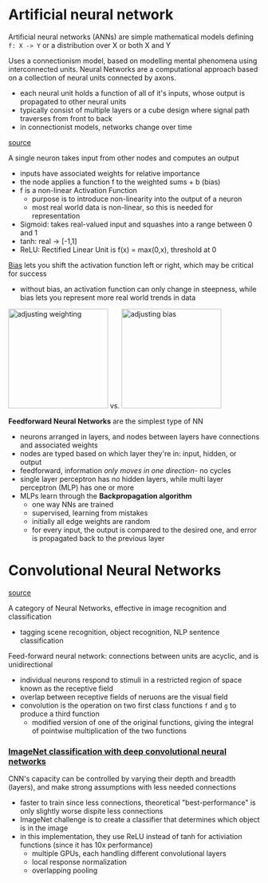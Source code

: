# Artificial neural network
Artificial neural networks (ANNs) are simple mathematical models defining `f: X -> Y` or a distribution over X or both X and Y

Uses a connectionism model, based on modelling mental phenomena using interconnected units. Neural Networks are a computational approach based on a collection of neural units connected by axons.
- each neural unit holds a function of all of it's inputs, whose output is propagated to other neural units
- typically consist of multiple layers or a cube design where signal path traverses from front to back
- in connectionist models, networks change over time

[source](https://ujjwalkarn.me/2016/08/09/quick-intro-neural-networks/)

A single neuron takes input from other nodes and computes an output
- inputs have associated weights for relative importance
- the node applies a function f to the weighted sums + b (bias)
- f is a non-linear Activation Function
  - purpose is to introduce non-linearity into the output of a neuron
  - most real world data is non-linear, so this is needed for representation
- Sigmoid: takes real-valued input and squashes into a range between 0 and 1
- tanh: real -> [-1,1]
- ReLU: Rectified Linear Unit is f(x) = max(0,x), threshold at 0

[Bias](http://stackoverflow.com/questions/2480650/role-of-bias-in-neural-networks) lets you shift the activation function left or right, which may be critical for success
- without bias, an activation function can only change in steepness, while bias lets you represent more real world trends in data

<img src="http://natekohl.net/media/sigmoid-scale.png" height=200 alt="adjusting weighting"> vs. <img src="http://natekohl.net/media/sigmoid-shift.png" height=200 alt="adjusting bias">

**Feedforward Neural Networks** are the simplest type of NN
- neurons arranged in layers, and nodes between layers have connections and associated weights
- nodes are typed based on which layer they're in: input, hidden, or output
- feedforward, information *only moves in one direction*- no cycles 
- single layer perceptron has no hidden layers, while multi layer perceptron (MLP) has one or more 
- MLPs learn through the **Backpropagation algorithm**
  - one way NNs are trained
  - supervised, learning from mistakes
  - initially all edge weights are random
  - for every input, the output is compared to the desired one, and error is propagated back to the previous layer

# Convolutional Neural Networks
[source](https://ujjwalkarn.me/2016/08/11/intuitive-explanation-convnets/)

A category of Neural Networks, effective in image recognition and classification
- tagging scene recognition, object recognition, NLP sentence classification


Feed-forward neural network: connections between units are acyclic, and is unidirectional
- individual neurons respond to stimuli in a restricted region of space known as the receptive field
- overlap between receptive fields of neruons are the visual field
- convolution is the operation on two first class functions `f` and `g` to produce a third function
  - modified version of one of the original functions, giving the integral of pointwise multiplication of the two functions

### [ImageNet classification with deep convolutional neural networks](http://papers.nips.cc/paper/4824-imagenet-classification-with-deep-convolutional-neural-networks.pdf)
CNN's capacity can be controlled by varying their depth and breadth (layers), and make strong assumptions with less needed connections
- faster to train since less connections, theoretical "best-performance" is only slightly worse dispite less connections
- ImageNet challenge is to create a classifier that determines which object is in the image
- in this implementation, they use ReLU instead of tanh for activiation functions (since it has 10x performance) 
  - multiple GPUs, each handling different convolutional layers
  - local response normalization
  - overlapping pooling
